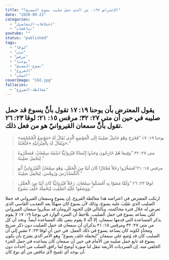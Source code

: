 ```yaml
---
title: "الإعتراض ١٩٢، من الذي حمل صليب يسوع المسيح؟"
date: "2020-09-21"
categories:
  - "إختلافات-التفاصيل"
  - "تناقضات"
youtube: ""
status: "published"
tags:
  - "لوقا"
  - "متى"
  - "مرقس"
  - "يوحنا"
  - "يسوع-المسيح"
  - "الفروع"
  - "الصلب"
coverImage: "192.jpg"
fallacies:
  - "مغالطة-الفروع"
---
```


## **يقول المعترض بأن يوحنا ١٩: ١٧ تقول بأنَّ يسوع قد حمل صليبه في حين أن متى ٢٧: ٣٢؛ مرقس ١٥: ٢١؛ لوقا ٢٣: ٢٦ تقول بأنَّ سمعان القيروانيّ هو من فعل ذلك.**

> يوحنا ١٩: ١٧ ”فَخَرَجَ وَهُوَ حَامِلٌ صَلِيبَهُ إِلَى الْمَوْضِعِ الَّذِي يُقَالُ لَهُ «مَوْضِعُ الْجُمْجُمَةِ» وَيُقَالُ لَهُ بِالْعِبْرَانِيَّةِ «جُلْجُثَةُ»،“

> متى ٢٧: ٣٢ ”وَفِيمَا هُمْ خَارِجُونَ وَجَدُوا إِنْسَانًا قَيْرَوَانِيًّا اسْمُهُ سِمْعَانُ، فَسَخَّرُوهُ لِيَحْمِلَ صَلِيبَهُ.“

> مرقس ١٥: ٢١”فَسَخَّرُوا رَجُلاً مُجْتَازًا كَانَ آتِيًا مِنَ الْحَقْلِ، وَهُوَ سِمْعَانُ الْقَيْرَوَانِيُّ أَبُو أَلَكْسَنْدَرُسَ وَرُوفُسَ، لِيَحْمِلَ صَلِيبَهُ.“

> لوقا ٢٣: ٢٦ ”وَلَمَّا مَضَوْا بِهِ أَمْسَكُوا سِمْعَانَ، رَجُلاً قَيْرَوَانِيًّا كَانَ آتِيًا مِنَ الْحَقْلِ، وَوَضَعُوا عَلَيْهِ الصَّلِيبَ لِيَحْمِلَهُ خَلْفَ يَسُوعَ.“

ارتكب المعترض في اعتراضه هذا مغالطة الفروع. إن يسوع وسمعان القيرواني قد حملا الصليب الذي صُلِبَ عليه يسوع، وذلك لأن يسوع كان منهكاً بعد التعذيب القاسي الذي تعرض له خلال فترة محاكمته، وبالتالي فإن الجنود الرومان قد سخّروا سمعان القيرواني لكي يساعد يسوع في حمل الصليب. نلاحظ أن السرد الوارد في يوحنا ١٩: ١٧ لا يقوم بذكر المساعدة التي قدمها سمعان، إلا أنَّه لا يقوم بنفي تلك المساعدة أيضاً. ونجد أن كل من متى ٢٧: ٣٢ ومرقس ١٥: ٢١ يذكران أن سمعان قد حمل الصليب دون ذكر صريح ومحدَّدٍ لكونه كان يساعد يسوع في ذلك العمل. في حين أن لوقا ٢٣: ٢ تشير إلى أن الصليب كان قد وُضع على سمعان ”ليحمله خلف يسوع“ وهو الأمر الذي يقترح بأن يكون يسوع قد تابع حمل صليبه من الأمام في حين أن سمعان كان يساعده في حمل الجزء الخلفي منه. إن السرديات الأربعة تنقل لنا صورة أوضح لما رافق الصلب من أحداث دون أن يوجد أي تلميح لأي تناقض من أي نوع كان.
